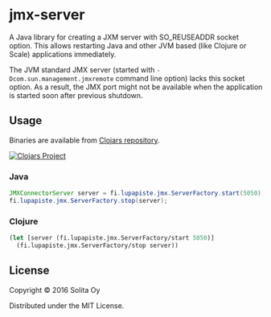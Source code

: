 # jmx-server

A Java library for creating a JXM server with SO_REUSEADDR socket option.
This allows restarting Java and other JVM based (like Clojure or Scale)
applications immediately.

The JVM standard JMX server (started with `-Dcom.sun.management.jmxremote`
command line option) lacks this socket option. As a result, the JMX port might not
be available when the application is started soon after previous shutdown.

## Usage

Binaries are available from [Clojars repository](https://clojars.org/).

[![Clojars Project](https://img.shields.io/clojars/v/lupapiste/jmx-server.svg)](https://clojars.org/lupapiste/jmx-server)

### Java

```Java
JMXConnectorServer server = fi.lupapiste.jmx.ServerFactory.start(5050);
fi.lupapiste.jmx.ServerFactory.stop(server);
```

### Clojure

```Clojure
(let [server (fi.lupapiste.jmx.ServerFactory/start 5050)]
  (fi.lupapiste.jmx.ServerFactory/stop server))
```

## License

Copyright © 2016 Solita Oy

Distributed under the MIT License.

